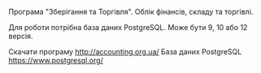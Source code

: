 Програма "Зберігання та Торгівля".
Облік фінансів, складу та торгівлі.

Для роботи потрібна база даних PostgreSQL. Може бути 9, 10 або 12 версія.

Скачати програму      http://accounting.org.ua/
База даних PostgreSQL https://www.postgresql.org/